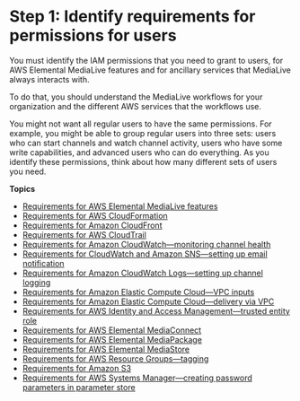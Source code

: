 # Step 1: Identify requirements for permissions for users<a name="setup-user-step-1"></a>

You must identify the IAM permissions that you need to grant to users, for AWS Elemental MediaLive features and for ancillary services that MediaLive always interacts with\. 

To do that, you should understand the MediaLive workflows for your organization and the different AWS services that the workflows use\.

You might not want all regular users to have the same permissions\. For example, you might be able to group regular users into three sets: users who can start channels and watch channel activity, users who have some write capabilities, and advanced users who can do everything\. As you identify these permissions, think about how many different sets of users you need\. 

**Topics**
+ [Requirements for AWS Elemental MediaLive features](requirements-for-medialive.md)
+ [Requirements for AWS CloudFormation](requirements-for-CFN.md)
+ [Requirements for Amazon CloudFront](requirements-for-CFront.md)
+ [Requirements for AWS CloudTrail](requirements-for-cloudtrail.md)
+ [Requirements for Amazon CloudWatch—monitoring channel health](requirements-for-monitor-channel-health.md)
+ [Requirements for CloudWatch and Amazon SNS—setting up email notification](requirements-for-email-notification.md)
+ [Requirements for Amazon CloudWatch Logs—setting up channel logging](requirements-for-console-logging.md)
+ [Requirements for Amazon Elastic Compute Cloud—VPC inputs](requirements-for-vpc-input.md)
+ [Requirements for Amazon Elastic Compute Cloud—delivery via VPC](requirements-vpc-delivery.md)
+ [Requirements for AWS Identity and Access Management—trusted entity role](requirements-for-medialiverole.md)
+ [Requirements for AWS Elemental MediaConnect](requirements-for-media-connect.md)
+ [Requirements for AWS Elemental MediaPackage](requirements-for-mediapackage.md)
+ [Requirements for AWS Elemental MediaStore](requirements-for-mediastore.md)
+ [Requirements for AWS Resource Groups—tagging](requirements-for-tagging.md)
+ [Requirements for Amazon S3](requirements-for-s3.md)
+ [Requirements for AWS Systems Manager—creating password parameters in parameter store](requirements-for-EC2.md)